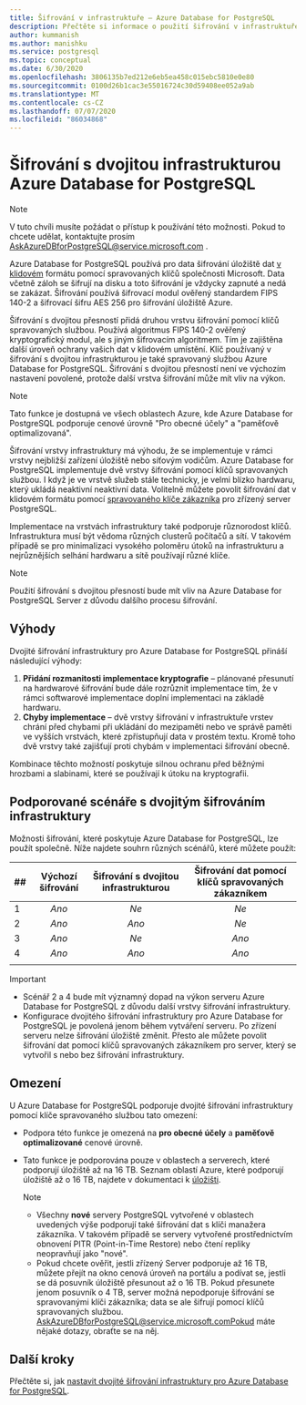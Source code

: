 ```yaml
---
title: Šifrování v infrastruktuře – Azure Database for PostgreSQL
description: Přečtěte si informace o použití šifrování v infrastruktuře pro přidání druhé vrstvy šifrování pomocí klíčů spravovaných službou.
author: kummanish
ms.author: manishku
ms.service: postgresql
ms.topic: conceptual
ms.date: 6/30/2020
ms.openlocfilehash: 3806135b7ed212e6eb5ea458c015ebc5810e0e80
ms.sourcegitcommit: 0100d26b1cac3e55016724c30d59408ee052a9ab
ms.translationtype: MT
ms.contentlocale: cs-CZ
ms.lasthandoff: 07/07/2020
ms.locfileid: "86034868"
---
```

# <a name="azure-database-for-postgresql-infrastructure-double-encryption"></a>Šifrování s dvojitou infrastrukturou Azure Database for PostgreSQL

> [!NOTE]
> V tuto chvíli musíte požádat o přístup k používání této možnosti. Pokud to chcete udělat, kontaktujte prosím AskAzureDBforPostgreSQL@service.microsoft.com .

Azure Database for PostgreSQL používá pro data šifrování úložiště dat [v klidovém](concepts-security.md#at-rest) formátu pomocí spravovaných klíčů společnosti Microsoft. Data včetně záloh se šifrují na disku a toto šifrování je vždycky zapnuté a nedá se zakázat. Šifrování používá šifrovací modul ověřený standardem FIPS 140-2 a šifrovací šifru AES 256 pro šifrování úložiště Azure.

Šifrování s dvojitou přesností přidá druhou vrstvu šifrování pomocí klíčů spravovaných službou. Používá algoritmus FIPS 140-2 ověřený kryptografický modul, ale s jiným šifrovacím algoritmem. Tím je zajištěna další úroveň ochrany vašich dat v klidovém umístění. Klíč používaný v šifrování s dvojitou infrastrukturou je také spravovaný službou Azure Database for PostgreSQL. Šifrování s dvojitou přesností není ve výchozím nastavení povolené, protože další vrstva šifrování může mít vliv na výkon.

> [!NOTE]
> Tato funkce je dostupná ve všech oblastech Azure, kde Azure Database for PostgreSQL podporuje cenové úrovně "Pro obecné účely" a "paměťově optimalizovaná".

Šifrování vrstvy infrastruktury má výhodu, že se implementuje v rámci vrstvy nejbližší zařízení úložiště nebo síťovým vodičům. Azure Database for PostgreSQL implementuje dvě vrstvy šifrování pomocí klíčů spravovaných službou. I když je ve vrstvě služeb stále technicky, je velmi blízko hardwaru, který ukládá neaktivní neaktivní data. Volitelně můžete povolit šifrování dat v klidovém formátu pomocí [spravovaného klíče zákazníka](concepts-data-encryption-postgresql.md) pro zřízený server PostgreSQL.  

Implementace na vrstvách infrastruktury také podporuje různorodost klíčů. Infrastruktura musí být vědoma různých clusterů počítačů a sítí. V takovém případě se pro minimalizaci vysokého poloměru útoků na infrastrukturu a nejrůznějších selhání hardwaru a sítě používají různé klíče. 

> [!NOTE]
> Použití šifrování s dvojitou přesností bude mít vliv na Azure Database for PostgreSQL Server z důvodu dalšího procesu šifrování.

## <a name="benefits"></a>Výhody

Dvojité šifrování infrastruktury pro Azure Database for PostgreSQL přináší následující výhody:

1. **Přidání rozmanitosti implementace kryptografie** – plánované přesunutí na hardwarové šifrování bude dále rozrůznit implementace tím, že v rámci softwarové implementace doplní implementaci na základě hardwaru.
2. **Chyby implementace** – dvě vrstvy šifrování v infrastruktuře vrstev chrání před chybami při ukládání do mezipaměti nebo ve správě paměti ve vyšších vrstvách, které zpřístupňují data v prostém textu. Kromě toho dvě vrstvy také zajišťují proti chybám v implementaci šifrování obecně.

Kombinace těchto možností poskytuje silnou ochranu před běžnými hrozbami a slabinami, které se používají k útoku na kryptografii.

## <a name="supported-scenarios-with-infrastructure-double-encryption"></a>Podporované scénáře s dvojitým šifrováním infrastruktury

Možnosti šifrování, které poskytuje Azure Database for PostgreSQL, lze použít společně. Níže najdete souhrn různých scénářů, které můžete použít:

|  ##   | Výchozí šifrování | Šifrování s dvojitou infrastrukturou | Šifrování dat pomocí klíčů spravovaných zákazníkem  |
|:------|:------------------:|:--------------------------------:|:--------------------------------------------:|
| 1     | *Ano*              | *Ne*                             | *Ne*                                         |
| 2     | *Ano*              | *Ano*                            | *Ne*                                         |
| 3     | *Ano*              | *Ne*                             | *Ano*                                        |
| 4     | *Ano*              | *Ano*                            | *Ano*                                        |
|       |                    |                                  |                                              |

> [!Important]
> - Scénář 2 a 4 bude mít významný dopad na výkon serveru Azure Database for PostgreSQL z důvodu další vrstvy šifrování infrastruktury.
> - Konfigurace dvojitého šifrování infrastruktury pro Azure Database for PostgreSQL je povolená jenom během vytváření serveru. Po zřízení serveru nelze šifrování úložiště změnit. Přesto ale můžete povolit šifrování dat pomocí klíčů spravovaných zákazníkem pro server, který se vytvořil s nebo bez šifrování infrastruktury.

## <a name="limitations"></a>Omezení

U Azure Database for PostgreSQL podporuje dvojité šifrování infrastruktury pomocí klíče spravovaného službou tato omezení:

* Podpora této funkce je omezená na **pro obecné účely** a **paměťově optimalizované** cenové úrovně.
* Tato funkce je podporována pouze v oblastech a serverech, které podporují úložiště až na 16 TB. Seznam oblastí Azure, které podporují úložiště až o 16 TB, najdete v dokumentaci k [úložišti](concepts-pricing-tiers.md#storage).

    > [!NOTE]
    > - Všechny **nové** servery PostgreSQL vytvořené v oblastech uvedených výše podporují také šifrování dat s klíči manažera zákazníka. V takovém případě se servery vytvořené prostřednictvím obnovení PITR (Point-in-Time Restore) nebo čtení repliky neopravňují jako "nové".
    > - Pokud chcete ověřit, jestli zřízený Server podporuje až 16 TB, můžete přejít na okno cenová úroveň na portálu a podívat se, jestli se dá posuvník úložiště přesunout až o 16 TB. Pokud přesunete jenom posuvník o 4 TB, server možná nepodporuje šifrování se spravovanými klíči zákazníka; data se ale šifrují pomocí klíčů spravovaných službou. AskAzureDBforPostgreSQL@service.microsoft.comPokud máte nějaké dotazy, obraťte se na něj.

## <a name="next-steps"></a>Další kroky

Přečtěte si, jak [nastavit dvojité šifrování infrastruktury pro Azure Database for PostgreSQL](howto-double-encryption.md).